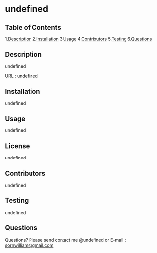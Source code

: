   
  # undefined

  ## Table of Contents 

  1.[Description](#description)
  2.[Installation](#installation)
  3.[Usage](#usage)
  4.[Contributors](#contributors)
  5.[Testing](#testing)
  6.[Questions](#questions)


  ## Description 
  undefined 

  URL : undefined


  ## Installation
  undefined 


  ## Usage
  undefined 


  ## License
  undefined 


  ## Contributors
  undefined 


  ## Testing
  undefined 

  
  ## Questions
  Questions? Please send contact me @undefined or E-mail : sornwilliam@gmail.com

  